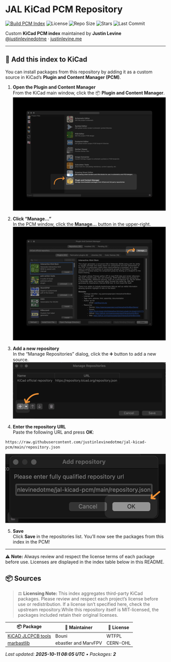 # JAL KiCad PCM Repository

[![Build PCM Index](https://github.com/justinlevinedotme/jal-kicad-pcm/actions/workflows/build-pcm.yml/badge.svg)](https://github.com/justinlevinedotme/jal-kicad-pcm/actions/workflows/build-pcm.yml)
![License](https://img.shields.io/github/license/justinlevinedotme/jal-kicad-pcm?color=blue)
![Repo Size](https://img.shields.io/github/repo-size/justinlevinedotme/jal-kicad-pcm)
![Stars](https://img.shields.io/github/stars/justinlevinedotme/jal-kicad-pcm?style=social)
![Last Commit](https://img.shields.io/github/last-commit/justinlevinedotme/jal-kicad-pcm?color=green)

Custom **KiCad PCM index** maintained by **Justin Levine**  
[@justinlevinedotme](https://github.com/justinlevinedotme) · [justinlevine.me](https://www.justinlevine.me)

---

## 🚀 Add this index to KiCad

You can install packages from this repository by adding it as a custom source in KiCad’s **Plugin and Content Manager (PCM)**.

1. **Open the Plugin and Content Manager**  
   From the KiCad main window, click the 📦 **Plugin and Content Manager**.  
   ![Step 1](docs/1.png)

2. **Click “Manage…”**  
   In the PCM window, click the **Manage…** button in the upper-right.  
   ![Step 2](docs/2.png)

3. **Add a new repository**  
   In the “Manage Repositories” dialog, click the ➕ button to add a new source.  
   ![Step 3](docs/3.png)

4. **Enter the repository URL**  
   Paste the following URL and press **OK**:

```text
https://raw.githubusercontent.com/justinlevinedotme/jal-kicad-pcm/main/repository.json
```

![Step 4](docs/4.png)

5. **Save**  
   Click **Save** in the repositories list. You’ll now see the packages from this index in the PCM!

---

⚠️ **Note:** Always review and respect the license terms of each package before use. Licenses are displayed in the index table below in this README.

## 📦 Sources

<!-- AUTO-INDEX:START -->

> ⚖️ **Licensing Note:** This index aggregates third-party KiCad packages. Please review and respect each project’s license before use or redistribution. If a license isn’t specified here, check the upstream repository.While this repository itself is MIT-licensed, the packages included retain their original licenses.

| 📦 Package | 👤 Maintainer | 🧾 License |
|---|---|---|
| [KiCAD JLCPCB tools](https://github.com/bouni/kicad-jlcpcb-tools) | Bouni | WTFPL |
| [marbastlib](https://github.com/ebastler/marbastlib) | ebastler and MarvFPV | CERN-OHL |

_Last updated: **2025-10-11 08:05 UTC** • Packages: **2**_
<!-- AUTO-INDEX:END -->
